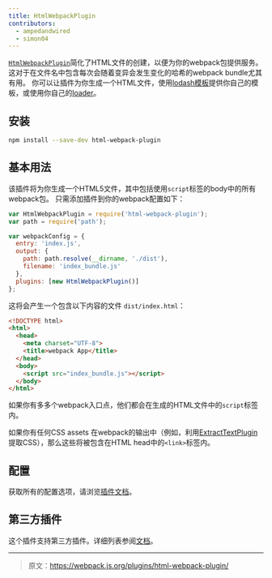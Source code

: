 ```yaml
---
title: HtmlWebpackPlugin
contributors:
  - ampedandwired
  - simon04
---
```


[`HtmlWebpackPlugin`](https://github.com/ampedandwired/html-webpack-plugin)简化了HTML文件的创建，以便为你的webpack包提供服务。 这对于在文件名中包含每次会随着变异会发生变化的哈希的webpack bundle尤其有用。 你可以让插件为你生成一个HTML文件，使用[lodash模板](https://lodash.com/docs#template)提供你自己的模板，或使用你自己的[loader](/loaders)。


## 安装

``` bash
npm install --save-dev html-webpack-plugin
```


## 基本用法

该插件将为你生成一个HTML5文件，其中包括使用`script`标签的body中的所有webpack包。 只需添加插件到你的webpack配置如下：

```javascript
var HtmlWebpackPlugin = require('html-webpack-plugin');
var path = require('path');

var webpackConfig = {
  entry: 'index.js',
  output: {
    path: path.resolve(__dirname, './dist'),
    filename: 'index_bundle.js'
  },
  plugins: [new HtmlWebpackPlugin()]
};
```

这将会产生一个包含以下内容的文件 `dist/index.html`：

```html
<!DOCTYPE html>
<html>
  <head>
    <meta charset="UTF-8">
    <title>webpack App</title>
  </head>
  <body>
    <script src="index_bundle.js"></script>
  </body>
</html>
```

如果你有多多个webpack入口点，他们都会在生成的HTML文件中的`script`标签内。

如果你有任何CSS assets 在webpack的输出中（例如，利用[ExtractTextPlugin](/plugins/extract-text-webpack-plugin)提取CSS），那么这些将被包含在HTML head中的`<link>`标签内。


## 配置

获取所有的配置选项，请浏览[插件文档](https://github.com/ampedandwired/html-webpack-plugin#configuration)。


## 第三方插件

这个插件支持第三方插件。详细列表参阅[文档](https://github.com/ampedandwired/html-webpack-plugin#third-party-addons)。

***

> 原文：https://webpack.js.org/plugins/html-webpack-plugin/

